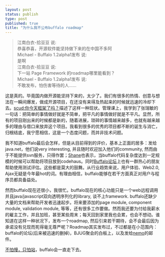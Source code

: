 ```yaml
--- 
layout: post
status: publish
type: post
published: true
title: "为什么我不公布buffalo roadmap"
---
```

<blockquote>江南白衣-拾豆豆 说:<br />
恭喜恭喜，开源软件能坚持做下来的在中国不多阿<br />
Michael - Buffalo 1.2alpha1发布 说:<br />
是啊<br />
江南白衣-拾豆豆 说:<br />
下一站 Page Framework 的roadmap哪里能看到？<br />
Michael - Buffalo 1.2alpha1发布 说:<br />
不敢发布，怕伤害等待的人……</blockquote>

这是真的。毕竟国内做开源能坚持下来的，太少了。我们有很多的热情、创意与想法在一瞬间爆发，做成开源项目，在还没有来得及热起来的时候就迅速的冷却下去。<a href="http://www.blogjava.net/scud/archive/2005/11/16/20016.html">scud:你今天框架了吗？</a>描述了这样一种现状。管理课上，我学到了张瑞敏的一句话：把简单的事情做好就是不简单，把平凡的事情做好就是不平凡。显然，所有的项目刚出来的时候都是新的，随着进展，琐碎的事情越来越多，也就有越来越多的理由与借口来放弃这个项目。我看到很多的优秀的项目都不断的诞生与消亡，归根结底，我宁愿相信，这是一个态度问题，而并非技术问题。

我不知道buffalo最后会怎样，但是从目前得到的评价，基本上正面的居多：发给java.net，他们说very interesting, 并且随时欢迎加入他们的community, 然而由于不能提供svn服务，只得作罢；<a href="http://www.thoughtworks.com/profiles/Duan,+Shane.html">Shane</a>也表示，当buffalo代码复杂度达到一定规模的时候可以帮助将项目放到codehaus。同时<a href="http://groups.google.com/group/amowa">Buffalo论坛</a>上也有一群热心的朋友帮助使用测试评估。这些都是莫大的鼓舞。从行业趋势来说，用户体验、Web2.0, Ajax无疑是今年最hot的词。有理由相信，buffalo能够在若干方面真正对用户与程序员都具备益处。

然而buffalo现在还很小，我很忙。buffalo现在的核心功能只是一个web远程调用并且java/javascript双向透明序列化的library, 谈不上framework. buffalo还缺少大量的文档来帮助开发者迅速起步。将来要添加的page module, component module, validation module, 等等，还有很多工作要做。然而我还要为付给我薪水的雇主工作，并且加班，甚至某些周末；每天回到家里我也会累，也会不想动。谁知道在这样一种状况下，发布一个roadmap, 然后引来若干期待，会不会最后因为承诺没有兑现而死得毫无尊严呢？Roadmap其实发布过，不过都是在小范围内：buffalo的论坛(后来被迅速的删掉)，BJUG聚会的白板上，以及发给<a href="http://nemo.nona.name">nemo</a>的邮件。

<a href="http://michael.nona.name/archives/92">不怕慢，只怕站</a>，buffalo会一直走下去。

